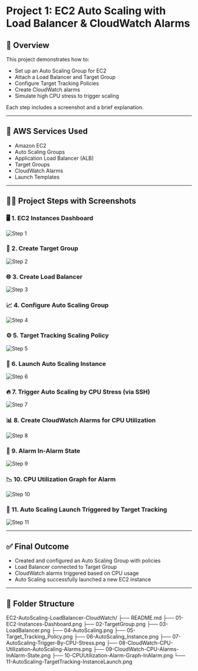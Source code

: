 # Project 1: EC2 Auto Scaling with Load Balancer & CloudWatch Alarms

## 📘 Overview

This project demonstrates how to:
- Set up an Auto Scaling Group for EC2
- Attach a Load Balancer and Target Group
- Configure Target Tracking Policies
- Create CloudWatch alarms
- Simulate high CPU stress to trigger scaling

Each step includes a screenshot and a brief explanation.

---

## 🧰 AWS Services Used

- Amazon EC2
- Auto Scaling Groups
- Application Load Balancer (ALB)
- Target Groups
- CloudWatch Alarms
- Launch Templates

---

## 🧑‍💻 Project Steps with Screenshots

### 🖥️ 1. EC2 Instances Dashboard  
![Step 1](01-EC2-Instances-Dashboard.png)

### 🎯 2. Create Target Group  
![Step 2](02-TargetGroup.png)

### 🌐 3. Create Load Balancer  
![Step 3](03-LoadBalancer.png)

### 📈 4. Configure Auto Scaling Group  
![Step 4](04-AutoScaling.png)

### ⚙️ 5. Target Tracking Scaling Policy  
![Step 5](05-Target_Tracking_Policy.png)

### 🧱 6. Launch Auto Scaling Instance  
![Step 6](06-AutoScaling_Instance.png)

### 🔥 7. Trigger Auto Scaling by CPU Stress (via SSH)  
![Step 7](07-AutoScaling-Trigger-By-CPU-Stress.png)

### 📊 8. Create CloudWatch Alarms for CPU Utilization  
![Step 8](08-CloudWatch-CPU-Utilization-AutoScaling-Alarms.png)

### 🚨 9. Alarm In-Alarm State  
![Step 9](09-CloudWatch-CPU-Alarms-InAlarm-State.png)

### 📉 10. CPU Utilization Graph for Alarm  
![Step 10](10-CPUUtilization-Alarm-Graph-InAlarm.png)

### 🚀 11. Auto Scaling Launch Triggered by Target Tracking  
![Step 11](11-AutoScaling-TargetTracking-InstanceLaunch.png)

---

## ✅ Final Outcome

- Created and configured an Auto Scaling Group with policies
- Load Balancer connected to Target Group
- CloudWatch alarms triggered based on CPU usage
- Auto Scaling successfully launched a new EC2 instance

---

## 📁 Folder Structure

EC2-AutoScaling-LoadBalancer-CloudWatch/
├── README.md
├── 01-EC2-Instances-Dashboard.png
├── 02-TargetGroup.png
├── 03-LoadBalancer.png
├── 04-AutoScaling.png
├── 05-Target_Tracking_Policy.png
├── 06-AutoScaling_Instance.png
├── 07-AutoScaling-Trigger-By-CPU-Stress.png
├── 08-CloudWatch-CPU-Utilization-AutoScaling-Alarms.png
├── 09-CloudWatch-CPU-Alarms-InAlarm-State.png
├── 10-CPUUtilization-Alarm-Graph-InAlarm.png
└── 11-AutoScaling-TargetTracking-InstanceLaunch.png
